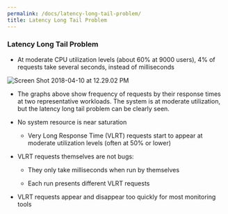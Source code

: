 ```yaml
---
permalink: /docs/latency-long-tail-problem/
title: Latency Long Tail Problem
---
```


### Latency Long Tail Problem





	
  * At moderate CPU utilization levels (about 60% at 9000 users), 4% of requests take several seconds, instead of milliseconds


![Screen Shot 2018-04-10 at 12.29.02 PM](https://gtelbatutorial.files.wordpress.com/2018/04/screen-shot-2018-04-10-at-12-29-02-pm.png)



	
  * The graphs above show frequency of requests by their response times at two representative workloads. The system is at moderate utilization, but the latency long tail problem can be clearly seen.

	
  * No system resource is near saturation​

	
    * Very Long Response Time (VLRT) requests start to appear at moderate utilization levels (often at 50% or lower)​




	
  * VLRT requests themselves are not bugs:​

	
    * They only take milliseconds when run by themselves​

	
    * Each run presents different VLRT requests​




	
  * VLRT requests appear and disappear too quickly for most monitoring tools​



